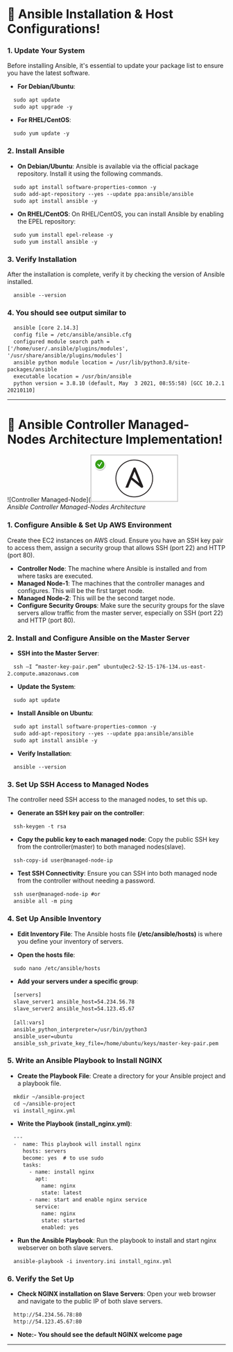 # 🚀 Ansible Installation & Host Configurations!

### 1. Update Your System
Before installing Ansible, it's essential to update your package list to ensure you have the latest software. </br>

- **For Debian/Ubuntu**:

```
  sudo apt update
  sudo apt upgrade -y
```

- **For RHEL/CentOS**:
```
  sudo yum update -y
```

### 2. Install Ansible

- **On Debian/Ubuntu**:
  Ansible is available via the official package repository. Install it using the following commands. </br>

```
  sudo apt install software-properties-common -y
  sudo add-apt-repository --yes --update ppa:ansible/ansible
  sudo apt install ansible -y
```

- **On RHEL/CentOS**:
  On RHEL/CentOS, you can install Ansible by enabling the EPEL repository:

```
  sudo yum install epel-release -y
  sudo yum install ansible -y
```

### 3. Verify Installation
After the installation is complete, verify it by checking the version of Ansible installed. </br>
```
  ansible --version
```

### 4. You should see output similar to

```
  ansible [core 2.14.3]
  config file = /etc/ansible/ansible.cfg
  configured module search path = ['/home/user/.ansible/plugins/modules', '/usr/share/ansible/plugins/modules']
  ansible python module location = /usr/lib/python3.8/site-packages/ansible
  executable location = /usr/bin/ansible
  python version = 3.8.10 (default, May  3 2021, 08:55:58) [GCC 10.2.1 20210110]
```
---

# 🚀 Ansible Controller Managed-Nodes Architecture Implementation!

![Controller Managed-Node](![Ansible Logo](https://github.com/ansible/logos/blob/main/community-usage/correct-use-white.png)  
*Ansible Controller Managed-Nodes Architecture*

### 1. Configure Ansible & Set Up AWS Environment
  Create thee EC2 instances on AWS cloud. Ensure you have an SSH key pair to access them, assign a security group that allows SSH (port 22) and HTTP (port 80). </br>

- **Controller Node**: The machine where Ansible is installed and from where tasks are executed.</br>
- **Managed Node-1**: The machines that the controller manages and configures. This will be the first target node.</br>
- **Managed Node-2**: This will be the second target node.</br>
- **Configure Security Groups**: Make sure the security groups for the slave servers allow traffic from the master server, especially on SSH (port 22) and HTTP (port 80). </br>

### 2. Install and Configure Ansible on the Master Server

- **SSH into the Master Server**:

```
  ssh –I “master-key-pair.pem” ubuntu@ec2-52-15-176-134.us-east-2.compute.amazonaws.com
```

- **Update the System**:

```
  sudo apt update
```

- **Install Ansible on Ubuntu**:

```
  sudo apt install software-properties-common -y
  sudo add-apt-repository --yes --update ppa:ansible/ansible
  sudo apt install ansible -y
```
- **Verify Installation**:

```
  ansible --version
```

### 3. Set Up SSH Access to Managed Nodes
The controller need SSH access to the managed nodes, to set this up.

- **Generate an SSH key pair on the controller**:

```
  ssh-keygen -t rsa
```

- **Copy the public key to each managed node**:
  Copy the public SSH key from the controller(master) to both managed nodes(slave).

```
  ssh-copy-id user@managed-node-ip
```

 - **Test SSH Connectivity**:
   Ensure you can SSH into both managed node from the controller without needing a password.

```
  ssh user@managed-node-ip #or
  ansible all -m ping
```

 ### 4. Set Up Ansible Inventory

 - **Edit Inventory File**:
  The Ansible hosts file **(/etc/ansible/hosts)** is where you define your inventory of servers.

- **Open the hosts file**:

```
  sudo nano /etc/ansible/hosts
```

- **Add your servers under a specific group**:

```
  [servers]
  slave_server1 ansible_host=54.234.56.78
  slave_server2 ansible_host=54.123.45.67

  [all:vars]
  ansible_python_interpreter=/usr/bin/python3
  ansible_user=ubuntu
  ansible_ssh_private_key_file=/home/ubuntu/keys/master-key-pair.pem
```
 
 ### 5. Write an Ansible Playbook to Install NGINX

 - **Create the Playbook File**:
   Create a directory for your Ansible project and a playbook file.

```
  mkdir ~/ansible-project
  cd ~/ansible-project
  vi install_nginx.yml

```

- **Write the Playbook (install_nginx.yml)**:

```
  ---
  -  name: This playbook will install nginx
     hosts: servers
     become: yes  # to use sudo
     tasks:
       - name: install nginx
         apt: 
           name: nginx
           state: latest
       - name: start and enable nginx service
         service:
           name: nginx
           state: started
           enabled: yes
```

 - **Run the Ansible Playbook**:
   Run the playbook to install and start nginx webserver on both slave servers.

```
  ansible-playbook -i inventory.ini install_nginx.yml
```

 ### 6. Verify the Set Up

 - **Check NGINX installation on Slave Servers**:
   Open your web browser and navigate to the public IP of both slave servers.

```
  http://54.234.56.78:80
  http://54.123.45.67:80
```

- **Note:- You should see the default NGINX welcome page**

---
